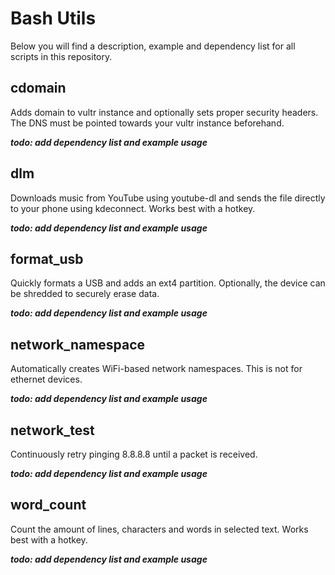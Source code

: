 # Bash Utils
Below you will find a description, example and dependency list for all scripts in this repository.

## cdomain
Adds domain to vultr instance and optionally sets proper security headers. The DNS must be pointed towards your vultr instance beforehand.

**_todo: add dependency list and example usage_**

## dlm
Downloads music from YouTube using youtube-dl and sends the file directly to your phone using kdeconnect. Works best with a hotkey.

**_todo: add dependency list and example usage_**

## format_usb
Quickly formats a USB and adds an ext4 partition. Optionally, the device can be shredded to securely erase data.

**_todo: add dependency list and example usage_**

## network_namespace
Automatically creates WiFi-based network namespaces. This is not for ethernet devices.

**_todo: add dependency list and example usage_**

## network_test
Continuously retry pinging 8.8.8.8 until a packet is received.

**_todo: add dependency list and example usage_**

## word_count
Count the amount of lines, characters and words in selected text. Works best with a hotkey.

**_todo: add dependency list and example usage_**
